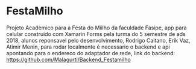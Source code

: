 # FestaMilho
Projeto Academico para a Festa do Miilho da faculdade Fasipe, app para celular construido com Xamarin Forms pela turma do 5 semestre de ads 2018, alunos reponsavel pelo desenvolvimento, Rodrigo Caitano, Erik Vaz, Atimir Menin, para rodar localmente é necessario o backend e api apontando para o endereco do adaptador de rede, link do backend: https://github.com/Malagurti/Backend_Festamilho
